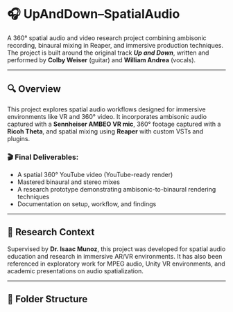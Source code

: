# 🎧 UpAndDown–SpatialAudio

A 360° spatial audio and video research project combining ambisonic recording, binaural mixing in Reaper, and immersive production techniques. The project is built around the original track **_Up and Down_**, written and performed by **Colby Weiser** (guitar) and **William Andrea** (vocals).

---

## 🔍 Overview

This project explores spatial audio workflows designed for immersive environments like VR and 360° video. It incorporates ambisonic audio captured with a **Sennheiser AMBEO VR mic**, 360° footage captured with a **Ricoh Theta**, and spatial mixing using **Reaper** with custom VSTs and plugins.

### 🎬 Final Deliverables:
- A spatial 360° YouTube video (YouTube-ready render)
- Mastered binaural and stereo mixes
- A research prototype demonstrating ambisonic-to-binaural rendering techniques
- Documentation on setup, workflow, and findings

---

## 🧪 Research Context

Supervised by **Dr. Isaac Munoz**, this project was developed for spatial audio education and research in immersive AR/VR environments. It has also been referenced in exploratory work for MPEG audio, Unity VR environments, and academic presentations on audio spatialization.

---

## 📁 Folder Structure



